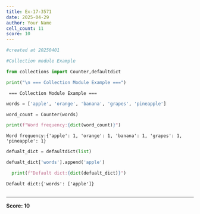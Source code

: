 ```yaml
---
title: Ex-17-3571
date: 2025-04-29
author: Your Name
cell_count: 11
score: 10
---
```


```python
#created at 20250401
```


```python
#Collection module Example
```


```python
from collections import Counter,defaultdict
```


```python
print("\n === Collection Module Example ===")
```

    
     === Collection Module Example ===



```python
words = ['apple', 'orange', 'banana', 'grapes', 'pineapple']
```


```python
word_count = Counter(words)
```


```python
print(f"Word frequency:{dict(word_count)}")
```

    Word frequency:{'apple': 1, 'orange': 1, 'banana': 1, 'grapes': 1, 'pineapple': 1}



```python
defualt_dict = defaultdict(list)
```


```python
defualt_dict['words'].append('apple')
```


```python
  print(f"Default dict:{dict(defualt_dict)}")  
```

    Default dict:{'words': ['apple']}



```python

```


---
**Score: 10**
